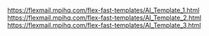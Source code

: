 https://flexmail.mpihq.com/flex-fast-templates/AI_Template_1.html
https://flexmail.mpihq.com/flex-fast-templates/AI_Template_2.html
https://flexmail.mpihq.com/flex-fast-templates/AI_Template_3.html
